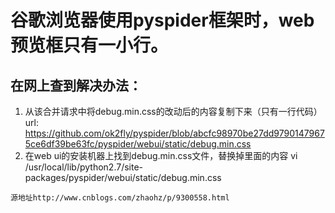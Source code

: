 # 谷歌浏览器使用pyspider框架时，web预览框只有一小行。

## 在网上查到解决办法：
  1. 从该合并请求中将debug.min.css的改动后的内容复制下来（只有一行代码）
    url: https://github.com/ok2fly/pyspider/blob/abcfc98970be27dd97901479675ce6df39be63fc/pyspider/webui/static/debug.min.css
  2. 在web ui的安装机器上找到debug.min.css文件，替换掉里面的内容
    vi /usr/local/lib/python2.7/site-packages/pyspider/webui/static/debug.min.css
    
    源地址http://www.cnblogs.com/zhaohz/p/9300558.html
